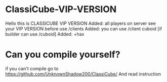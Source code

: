 # ClassiCube-VIP-VERSION
Hello this is CLASSICUBE VIP VERSION
Added: all players on server see your VIP VERSION before use /clients
Added: you can use /client cuboid [if builder can use /cuboid]
Added: +hax



# Can you compile yourself?
if you can't compile go to https://github.com/UnknownShadow200/ClassiCube/ And read instruction

